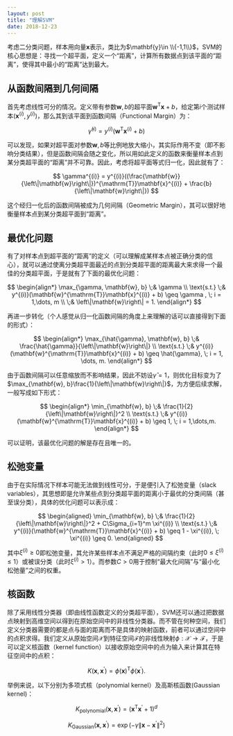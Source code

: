 ```yaml
---
layout: post
title: "理解SVM"
date: 2018-12-23
---
```


考虑二分类问题，样本用向量$\mathbf{x}$表示，类比为$\mathbf{y}\in \\{-1,1\\}$，SVM的核心思想是：寻找一个超平面，定义一个“距离”，计算所有数据点到该平面的“距离”，使得其中最小的“距离”达到最大。

## 从函数间隔到几何间隔

首先考虑线性可分的情况。定义带有参数$\mathbf{w},b$的超平面$\mathbf{w}^{\mathrm{T}}\mathbf{x} + b$，给定第$i$个测试样本$(\mathbf{x}^{(i)}, y^{(i)})$，那么其到该平面到函数间隔（Functional Margin）为：

$$
\hat{\gamma}^{(i)} = y^{(i)}(\mathbf{w}^{\mathrm{T}}\mathbf{x}^{(i)} + b)
$$

可以发现，如果对超平面对参数$\mathbf{w}, b$等比例地放大缩小，其实际作用不变（即不影响分类结果），但是函数间隔会随之变化，所以用如此定义的函数来衡量样本点到某分类超平面的“距离”并不可靠。因此，考虑将超平面等式归一化，因此就有了：

$$
\gamma^{(i)} = y^{(i)}((\frac{\mathbf{w}}{\left\|\mathbf{w}\right\|})^{\mathrm{T}}\mathbf{x}^{(i)} + \frac{b}{\left\|\mathbf{w}\right\|})
$$

这个经归一化后的函数间隔被成为几何间隔（Geometric Margin），其可以很好地衡量样本点到某分类超平面到“距离”。

## 最优化问题

有了对样本点到超平面的“距离”的定义（可以理解成某样本点被正确分类的信心），就可以通过使离分类超平面最近的点到分类超平面的距离最大来求得一个最佳的分类超平面，于是就有了下面的最优化问题：

$$
\begin{align*}
  \max_{\gamma, \mathbf{w}, b} \;& \gamma \\
  \text{s.t.} \;& y^{(i)}(\mathbf{w}^{\mathrm{T}}\mathbf{x}^{(i)} + b) \geq \gamma , \; i = 1,\dots, m \\
  \;& \left\|\mathbf{w}\right\| = 1.
\end{align*}
$$

再进一步转化（个人感觉从归一化函数间隔的角度上来理解的话可以直接得到下面的形式）：

$$
\begin{align*}
  \max_{\hat{\gamma}, \mathbf{w}, b} \;& \frac{\hat{\gamma}}{\left\|\mathbf{w}\right\|} \\
  \text{s.t.} \;& y^{(i)}(\mathbf{w}^{\mathrm{T}}\mathbf{x}^{(i)} + b) \geq \hat{\gamma}, \; i = 1, \dots, m.
\end{align*}
$$

由于函数间隔可以任意缩放而不影响结果，因此不妨设$\hat{\gamma} = 1$，则优化目标变为了$\max_{\mathbf{w}, b}\frac{1}{\left\|\mathbf{w}\right\|}$，为方便后续求解，一般写成如下形式：

$$
\begin{align*}
  \min_{\mathbf{w}, b} \;& \frac{1}{2}{\left\|\mathbf{w}\right\|}^2 \\
  \text{s.t.} \;& y^{(i)}(\mathbf{w}^{\mathrm{T}}\mathbf{x}^{(i)} + b) \geq 1, \; i = 1,\dots,m.
\end{align*}
$$

可以证明，该最优化问题的解是存在且唯一的。

## 松弛变量

由于在实际情况下样本可能无法做到线性可分，于是便引入了松弛变量（slack variables），其思想即是允许某些点到分类超平面的距离小于最优的分类间隔（甚至误分类），具体的优化问题可以表示成：

$$
\begin{aligned}
  \min_{\mathbf{w}, b} \;& \frac{1}{2}{\left\|\mathbf{w}\right\|}^2 + C\Sigma_{i=1}^m \xi^{(i)} \\
  \text{s.t.} \;& y^{(i)}(\mathbf{w}^{\mathrm{T}}\mathbf{x}^{(i)} + b) \geq 1 - \xi^{(i)}, \; \xi^{(i)} \geq 0.
\end{aligned}
$$

其中$\xi^{(i)}\geq 0$即松弛变量，其允许某些样本点不满足严格的间隔约束（此时$0 \leq \xi^{(i)} \leq 1$）或被误分类（此时$\xi^{(i)} > 1$）。而参数$C > 0$用于控制“最大化间隔”与“最小化松弛量”之间的权重。

## 核函数

除了采用线性分类器（即由线性函数定义的分类超平面），SVM还可以通过把数据点映射到高维空间以得到在原始空间中的非线性分类器。而不管在何种空间，我们定义分类器需要的都是点与面的距离而不是具体的映射函数，前者可以通过空间中的点积求得。我们定义从原始空间$\mathcal{X}$到特征空间$\mathcal{F}$的非线性映射$\phi: \mathcal{X} \to \mathcal{F}$，于是可以定义核函数（kernel function）以接收原始空间中的点为输入来计算其在特征空间中的点积：

$$
K(\mathbf{x}, \mathbf{x}^\prime) = \phi(\mathbf{x})^{\mathrm{T}}\phi(\mathbf{x}^\prime).
$$

举例来说，以下分别为多项式核（polynomial kernel）及高斯核函数(Gaussian kernel)：

$$
K_{\text{polynomial}}(\mathbf{x}, \mathbf{x}^\prime) = (\mathbf{x}^{\mathrm{T}}\mathbf{x}^{\prime} + 1)^d
$$

$$
K_{\text{Gaussian}}(\mathbf{x}, \mathbf{x}^{\prime}) = \exp(-\gamma\left\|\mathbf{x} - \mathbf{x}^{\prime}\right\|^2)
$$
